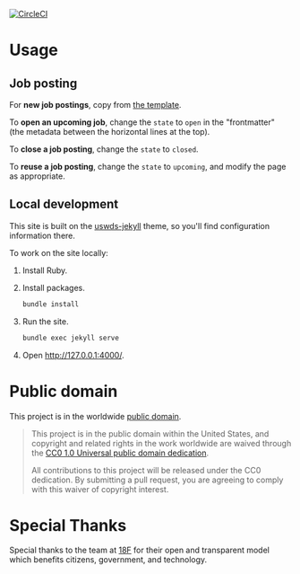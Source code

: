 [![CircleCI](https://circleci.com/gh/18F/join.tts.gsa.gov.svg?style=svg&circle-token=66a2eadcbf6cdcb69800da140971211bb0c78e3a)](https://circleci.com/gh/18F/join.tts.gsa.gov)

# Usage

## Job posting

For **new job postings**, copy from [the template](pages/positions/template_upcoming-position.md).

To **open an upcoming job**, change the `state` to `open` in the "frontmatter" (the metadata between the horizontal lines at the top).

To **close a job posting**, change the `state` to `closed`.

To **reuse a job posting**, change the `state` to `upcoming`, and modify the page as appropriate.

## Local development

This site is built on the [uswds-jekyll](https://github.com/18F/uswds-jekyll) theme, so you'll find configuration information there.

To work on the site locally:

1. Install Ruby.
1. Install packages.

    ```sh
    bundle install
    ```

1. Run the site.

    ```sh
    bundle exec jekyll serve
    ```

1. Open http://127.0.0.1:4000/.

# Public domain

This project is in the worldwide [public domain](LICENSE.md).

> This project is in the public domain within the United States, and copyright and related rights in the work worldwide are waived through the [CC0 1.0 Universal public domain dedication](https://creativecommons.org/publicdomain/zero/1.0/).
>
> All contributions to this project will be released under the CC0 dedication. By submitting a pull request, you are agreeing to comply with this waiver of copyright interest.

# Special Thanks

Special thanks to the team at [18F](https://18f.gsa.gov/) for their open and transparent model which benefits citizens, government, and technology.
